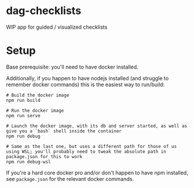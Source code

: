 # dag-checklists
WIP app for guided / visualized checklists

# Setup
Base prerequisite: you'll need to have docker installed.

Additionally, if you happen to have nodejs installed (and struggle to remember docker commands) this is the easiest way to run/build:

```
# Build the docker image
npm run build

# Run the docker image
npm run serve

# Launch the docker image, with its db and server started, as well as give you a `bash` shell inside the container
npm run debug

# Same as the last one, but uses a different path for those of us using WSL; you'll probably need to tweak the absolute path in package.json for this to work
npm run debug-wsl
```

If you're a hard core docker pro and/or don't happen to have npm installed, see `package.json` for the relevant docker commands.
